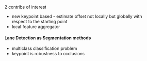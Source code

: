 2 contribs of interest
- new keypoint based - estimate offset not locally but globally with respect to the starting point
- local feature aggregator


#### Lane Detection as Segmentation methods
- multiclass classification problem
- keypoint is robustness to occlusions

